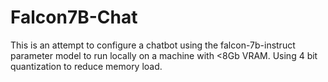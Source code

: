 # Falcon7B-Chat
This is an attempt to configure a chatbot using the falcon-7b-instruct parameter model to run locally on a machine with &lt;8Gb VRAM. Using 4 bit quantization to reduce memory load.
